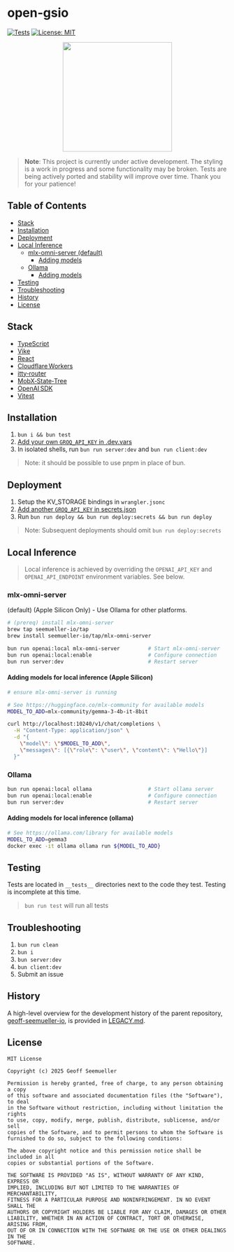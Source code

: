 # open-gsio
[![Tests](https://github.com/geoffsee/open-gsio/actions/workflows/test.yml/badge.svg)](https://github.com/geoffsee/open-gsio/actions/workflows/test.yml)
[![License: MIT](https://img.shields.io/badge/License-MIT-green.svg)](https://opensource.org/licenses/MIT)
</br>
<p align="center">
  <img src="https://github.com/user-attachments/assets/620d2517-e7be-4bb0-b2b7-3aa0cba37ef0" width="250" />
</p>

> **Note**: This project is currently under active development. The styling is a work in progress and some functionality
> may be broken. Tests are being actively ported and stability will improve over time. Thank you for your patience!

## Table of Contents

- [Stack](#stack)
- [Installation](#installation)
- [Deployment](#deployment)
- [Local Inference](#local-inference)
    - [mlx-omni-server (default)](#mlx-omni-server)
        - [Adding models](#adding-models-for-local-inference-apple-silicon)
    - [Ollama](#ollama)
        - [Adding models](#adding-models-for-local-inference-ollama)
- [Testing](#testing)
- [Troubleshooting](#troubleshooting)
- [History](#history)
- [License](#license)

## Stack
* [TypeScript](https://www.typescriptlang.org/)
* [Vike](https://vike.dev/)
* [React](https://react.dev/)
* [Cloudflare Workers](https://developers.cloudflare.com/workers/)
* [itty‑router](https://github.com/kwhitley/itty-router)
* [MobX‑State‑Tree](https://mobx-state-tree.js.org/)
* [OpenAI SDK](https://github.com/openai/openai-node)
* [Vitest](https://vitest.dev/)


## Installation

1. `bun i && bun test`
1. [Add your own `GROQ_API_KEY` in .dev.vars](https://console.groq.com/keys)  
1. In isolated shells, run `bun run server:dev` and `bun run client:dev`

> Note: it should be possible to use pnpm in place of bun. 

## Deployment
1. Setup the KV_STORAGE bindings in `wrangler.jsonc`  
1.  [Add another `GROQ_API_KEY` in secrets.json](https://console.groq.com/keys)
1. Run `bun run deploy && bun run deploy:secrets && bun run deploy`

> Note: Subsequent deployments should omit `bun run deploy:secrets`


## Local Inference
> Local inference is achieved by overriding the `OPENAI_API_KEY` and `OPENAI_API_ENDPOINT` environment variables. See below.

### mlx-omni-server
(default) (Apple Silicon Only) - Use Ollama for other platforms.
~~~bash
# (prereq) install mlx-omni-server
brew tap seemueller-io/tap                   
brew install seemueller-io/tap/mlx-omni-server 

bun run openai:local mlx-omni-server         # Start mlx-omni-server
bun run openai:local:enable                  # Configure connection
bun run server:dev                           # Restart server
~~~
#### Adding models for local inference (Apple Silicon)

~~~bash
# ensure mlx-omni-server is running

# See https://huggingface.co/mlx-community for available models
MODEL_TO_ADD=mlx-community/gemma-3-4b-it-8bit

curl http://localhost:10240/v1/chat/completions \
  -H "Content-Type: application/json" \
  -d "{
    \"model\": \"$MODEL_TO_ADD\",
    \"messages\": [{\"role\": \"user\", \"content\": \"Hello\"}]
  }"
~~~  

### Ollama
~~~bash
bun run openai:local ollama                  # Start ollama server
bun run openai:local:enable                  # Configure connection
bun run server:dev                           # Restart server
~~~
#### Adding models for local inference (ollama)

~~~bash
# See https://ollama.com/library for available models
MODEL_TO_ADD=gemma3 
docker exec -it ollama ollama run ${MODEL_TO_ADD}
~~~  


## Testing

Tests are located in `__tests__` directories next to the code they test. Testing is incomplete at this time.

> `bun run test` will run all tests


## Troubleshooting
1.  `bun run clean`
1.  `bun i`
1.  `bun server:dev` 
1.  `bun client:dev` 
1. Submit an issue

History
---
A high-level overview for the development history of the parent repository, [geoff-seemueller-io](https://geoff.seemueller.io), is provided in [LEGACY.md](./LEGACY.md). 

## License
~~~text
MIT License

Copyright (c) 2025 Geoff Seemueller

Permission is hereby granted, free of charge, to any person obtaining a copy
of this software and associated documentation files (the "Software"), to deal
in the Software without restriction, including without limitation the rights
to use, copy, modify, merge, publish, distribute, sublicense, and/or sell
copies of the Software, and to permit persons to whom the Software is
furnished to do so, subject to the following conditions:

The above copyright notice and this permission notice shall be included in all
copies or substantial portions of the Software.

THE SOFTWARE IS PROVIDED "AS IS", WITHOUT WARRANTY OF ANY KIND, EXPRESS OR
IMPLIED, INCLUDING BUT NOT LIMITED TO THE WARRANTIES OF MERCHANTABILITY,
FITNESS FOR A PARTICULAR PURPOSE AND NONINFRINGEMENT. IN NO EVENT SHALL THE
AUTHORS OR COPYRIGHT HOLDERS BE LIABLE FOR ANY CLAIM, DAMAGES OR OTHER
LIABILITY, WHETHER IN AN ACTION OF CONTRACT, TORT OR OTHERWISE, ARISING FROM,
OUT OF OR IN CONNECTION WITH THE SOFTWARE OR THE USE OR OTHER DEALINGS IN THE
SOFTWARE.
~~~

